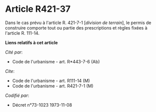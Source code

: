 # Article R421-37

Dans le cas prévu à l'article R. 421-7-1 [*division de terrain*], le permis de construire comporte tout ou partie des
prescriptions et règles fixées à l'article R. 111-14.

**Liens relatifs à cet article**

_Cité par_:

  - Code de l'urbanisme - art. R*443-7-6 (Ab)

_Cite_:

  - Code de l'urbanisme - art. R111-14 (M)
  - Code de l'urbanisme - art. R421-7-1 (M)

_Codifié par_:

  - Décret n°73-1023 1973-11-08
